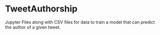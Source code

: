 # TweetAuthorship
Jupyter Files along with CSV files for data to train a model that can predict the author of a given tweet.
